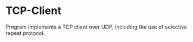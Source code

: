 # TCP-Client
Program implements a TCP client over UDP, including the use of selective repeat protocol.

